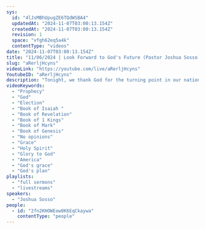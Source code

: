 ```yaml
---
sys:
  id: "4lJsMBhUpugZE6TQdWSBA4"
  updatedAt: "2024-11-07T03:00:13.154Z"
  createdAt: "2024-11-07T03:00:13.154Z"
  revision: 1
  space: "vfgh62eq5a4k"
  contentType: "videos"
date: "2024-11-07T03:00:13.154Z"
title: "11/06/2024 | Look Forward to God's Future (Pastor Joshua Sosso)"
slug: "aRerljHcyns"
videoLink: "https://youtube.com/live/aRerljHcyns"
YoutubeID: "aRerljHcyns"
description: "Tonight, we thank God for the turning point in our nation. No one on the earth can get credit for the transfer of power; only God. Even when America was at its lowest point during the last few years, God did not let us fall. He knew that America would return to him and walk into its destiny. It is time for the church to step into the future God's has for us. We cannot assume anything anymore. We need to forget everything we have learned, whether good or bad, and be led by the Holy Spirit. Take hold of whatever vision God has given you and take it by force. Like Jacob in Genesis 30, God gave Jacob a vision of the spotted sheep and he took it seriously and ran with it. Pastor Cris has told us in the past to force the issue. Now that America is turning, it is time for our lives to turn. Spend time with the Holy Spirit and always come to him for the vision. This sermon was delivered at Freedom Fellowship Church International in San Antonio, TX."
videoKeywords:
  - "Prophecy"
  - "God"
  - "Election"
  - "Book of Isaiah "
  - "Book of Revelation"
  - "Book of 1 Kings"
  - "Book of Mark"
  - "Book of Genesis"
  - "No opinions"
  - "Grace"
  - "Holy Spirit"
  - "Glory to God"
  - "America"
  - "God's grace"
  - "God's plan"
playlists:
  - "full sermons"
  - "livestreams"
speakers:
  - "Joshua Sosso"
people:
  - id: "2fn2KHOWEow0K6EqCkaywa"
    contentType: "people"
---
```

